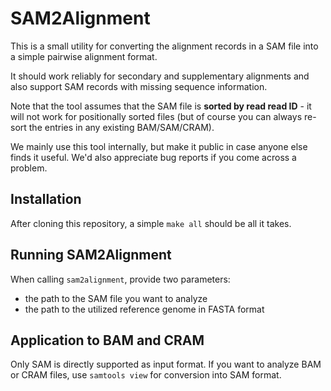 # SAM2Alignment

This is a small utility for converting the alignment records in a SAM file into a simple pairwise alignment format.

It should work reliably for secondary and supplementary alignments and also support SAM records with missing sequence information.

Note that the tool assumes that the SAM file is **sorted by read read ID** - it will not work for positionally sorted files (but of course you can always re-sort the entries in any existing BAM/SAM/CRAM).

We mainly use this tool internally, but make it public in case anyone else finds it useful. We'd also appreciate bug reports if you come across a problem.

## Installation ##

After cloning this repository, a simple `make all` should be all it takes.

## Running SAM2Alignment ##

When calling `sam2alignment`, provide two parameters:
- the path to the SAM file you want to analyze
- the path to the utilized reference genome in FASTA format

## Application to BAM and CRAM ##

Only SAM is directly supported as input format. If you want to analyze BAM or CRAM files, use `samtools view` for conversion into SAM format.

